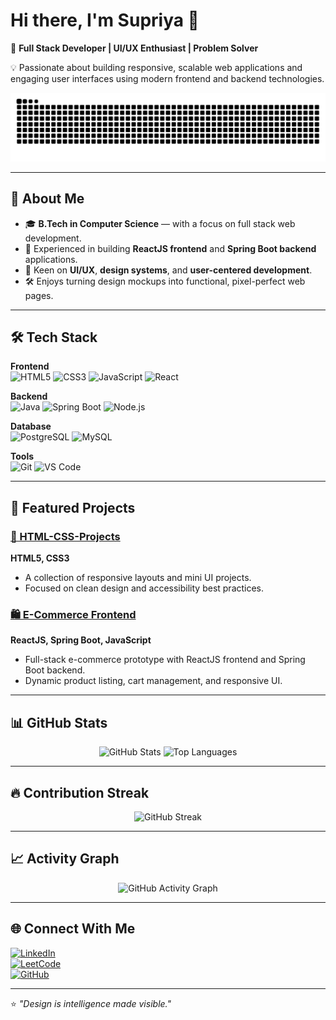 # Hi there, I'm Supriya 👋  

🚀 **Full Stack Developer | UI/UX Enthusiast | Problem Solver**  

💡 Passionate about building responsive, scalable web applications and engaging user interfaces using modern frontend and backend technologies.  

<picture>
  <source media="(prefers-color-scheme: dark)" srcset="https://raw.githubusercontent.com/Supriya-2505/Supriya-2505/output/github-snake-dark.svg" />
  <source media="(prefers-color-scheme: light)" srcset="https://raw.githubusercontent.com/Supriya-2505/Supriya-2505/output/github-snake.svg" />
  <img alt="Contribution Snake" src="https://raw.githubusercontent.com/Supriya-2505/Supriya-2505/output/github-snake.svg" />
</picture>


---

## 📌 About Me  
- 🎓 **B.Tech in Computer Science** — with a focus on full stack web development.  
- 💼 Experienced in building **ReactJS frontend** and **Spring Boot backend** applications.  
- 🎨 Keen on **UI/UX**, **design systems**, and **user-centered development**.  
- 🛠 Enjoys turning design mockups into functional, pixel-perfect web pages.  

---

## 🛠 Tech Stack  

**Frontend**  
![HTML5](https://img.shields.io/badge/HTML5-E34F26?style=for-the-badge&logo=html5&logoColor=white) 
![CSS3](https://img.shields.io/badge/CSS3-1572B6?style=for-the-badge&logo=css3&logoColor=white) 
![JavaScript](https://img.shields.io/badge/JavaScript-323330?style=for-the-badge&logo=javascript&logoColor=F7DF1E) 
![React](https://img.shields.io/badge/React-20232A?style=for-the-badge&logo=react&logoColor=61DAFB)  

**Backend**  
![Java](https://img.shields.io/badge/Java-ED8B00?style=for-the-badge&logo=java&logoColor=white) 
![Spring Boot](https://img.shields.io/badge/Spring%20Boot-6DB33F?style=for-the-badge&logo=spring-boot&logoColor=white) 
![Node.js](https://img.shields.io/badge/Node.js-43853D?style=for-the-badge&logo=node.js&logoColor=white)  

**Database**  
![PostgreSQL](https://img.shields.io/badge/PostgreSQL-316192?style=for-the-badge&logo=postgresql&logoColor=white) 
![MySQL](https://img.shields.io/badge/MySQL-005C84?style=for-the-badge&logo=mysql&logoColor=white)  

**Tools**  
![Git](https://img.shields.io/badge/GET-E44C30?style=for-the-badge&logo=git&logoColor=white) 
![VS Code](https://img.shields.io/badge/VS_Code-007ACC?style=for-the-badge&logo=visual-studio-code&logoColor=white) 


---

## 📂 Featured Projects  

### [🎨 HTML-CSS-Projects](https://github.com/Supriya-2505/HTML-CSS-Projects)  
**HTML5, CSS3**  
- A collection of responsive layouts and mini UI projects.  
- Focused on clean design and accessibility best practices.  

### [🛍 E-Commerce Frontend](https://github.com/Supriya-2505/Ecommerce)  
**ReactJS, Spring Boot, JavaScript**  
- Full-stack e-commerce prototype with ReactJS frontend and Spring Boot backend.  
- Dynamic product listing, cart management, and responsive UI.  

---

## 📊 GitHub Stats  

<p align="center">
  <img src="https://github-readme-stats.vercel.app/api?username=Supriya-2505&show_icons=true&theme=radical" alt="GitHub Stats" height="165"/>
  <img src="https://github-readme-stats.vercel.app/api/top-langs/?username=Supriya-2505&layout=compact&theme=radical" alt="Top Languages" height="165"/>
</p>  

---

## 🔥 Contribution Streak  
<p align="center">
  <img src="https://streak-stats.demolab.com?user=Supriya-2505&theme=radical&hide_border=false" alt="GitHub Streak" />
</p>  

---

## 📈 Activity Graph  
<p align="center">
  <img src="https://github-readme-activity-graph.vercel.app/graph?username=Supriya-2505&theme=react-dark&hide_border=true" alt="GitHub Activity Graph" />
</p>  

---


## 🌐 Connect With Me  

[![LinkedIn](https://img.shields.io/badge/LinkedIn-0077B5?style=for-the-badge&logo=linkedin&logoColor=white)](https://www.linkedin.com/in/supriya-k-56848331a)  
[![LeetCode](https://img.shields.io/badge/LeetCode-FFA116?style=for-the-badge&logo=leetcode&logoColor=black)](https://leetcode.com/u/supriya2505/)  
[![GitHub](https://img.shields.io/badge/GitHub-000000?style=for-the-badge&logo=github&logoColor=white)](https://github.com/Supriya-2505)  

---

⭐ *"Design is intelligence made visible."*  
